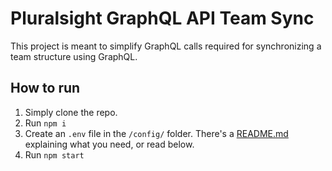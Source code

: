 # Pluralsight GraphQL API Team Sync

This project is meant to simplify GraphQL calls required for synchronizing a team structure using GraphQL.

## How to run

1. Simply clone the repo.
2. Run `npm i`
3. Create an `.env` file in the `/config/` folder. There's a [README.md](/config/README.md) explaining what you need, or read below.
4. Run `npm start`
